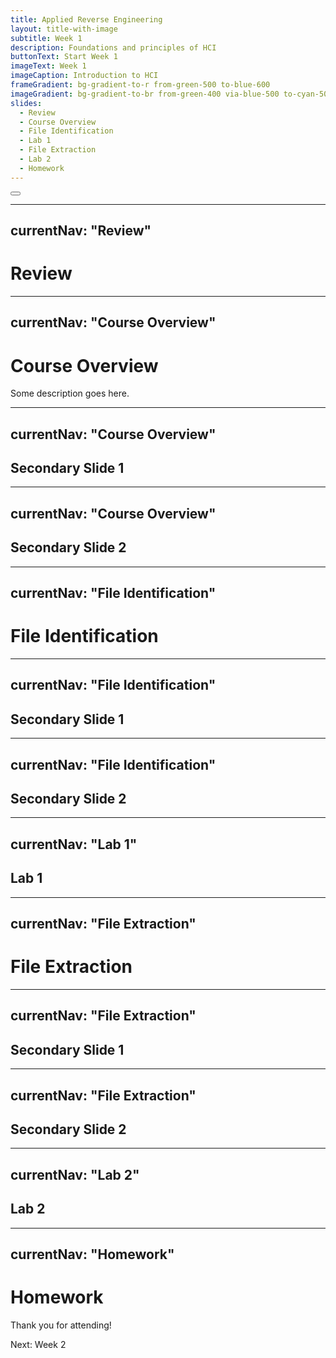 ```yaml
---
title: Applied Reverse Engineering
layout: title-with-image
subtitle: Week 1
description: Foundations and principles of HCI
buttonText: Start Week 1
imageText: Week 1
imageCaption: Introduction to HCI
frameGradient: bg-gradient-to-r from-green-500 to-blue-600
imageGradient: bg-gradient-to-br from-green-400 via-blue-500 to-cyan-500
slides:
  - Review
  - Course Overview
  - File Identification
  - Lab 1
  - File Extraction
  - Lab 2
  - Homework
---
```


<div class="abs-br m-6 text-xl">
  <button @click="$slidev.nav.openInEditor()" title="Open in Editor" class="slidev-icon-btn">
    <carbon:edit />
  </button>
</div>

---
currentNav: "Review"
---

# Review

<CourseTimeline :currentWeek="2" />

<div class="mt-8">
  <WeekComparison 
    lastWeekSummary="We introduced the fundamentals of Human-Computer Interaction, covering basic principles, design thinking, and the importance of user-centered design in creating effective interfaces."
    lastWeekHomework="Complete the HCI principles worksheet and identify 3 examples of good and bad interface design in everyday applications."
    thisWeekSummary="This week we'll dive deeper into HCI principles, exploring usability heuristics, cognitive psychology in design, and how users form mental models of interfaces."
    thisWeekHomework="Conduct a heuristic evaluation of a chosen website and create a usability report with recommendations for improvement."
  />
</div>

---
currentNav: "Course Overview"
---

# Course Overview

Some description goes here.

---
currentNav: "Course Overview"
---

## Secondary Slide 1

---
currentNav: "Course Overview"
---

## Secondary Slide 2

---
currentNav: "File Identification"
---

# File Identification

---
currentNav: "File Identification"
---

## Secondary Slide 1

---
currentNav: "File Identification"
---

## Secondary Slide 2

---
currentNav: "Lab 1"
---

## Lab 1

---
currentNav: "File Extraction"
---

# File Extraction

---
currentNav: "File Extraction"
---

## Secondary Slide 1

---
currentNav: "File Extraction"
---

## Secondary Slide 2

---
currentNav: "Lab 2"
---

## Lab 2

---
currentNav: "Homework"
---

# Homework

Thank you for attending!

<div class="mt-8">
  <div class="text-sm text-gray-400">
    Next: Week 2
  </div>
</div>

